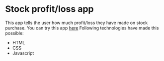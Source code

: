 # Stock profit/loss app
This app tells the user how much profit/loss they have made on stock purchase. You can try this app [here](https://stockappbysumit.netlify.app/)
Following technologies have made this possible:
- HTML
- CSS
- Javascript

